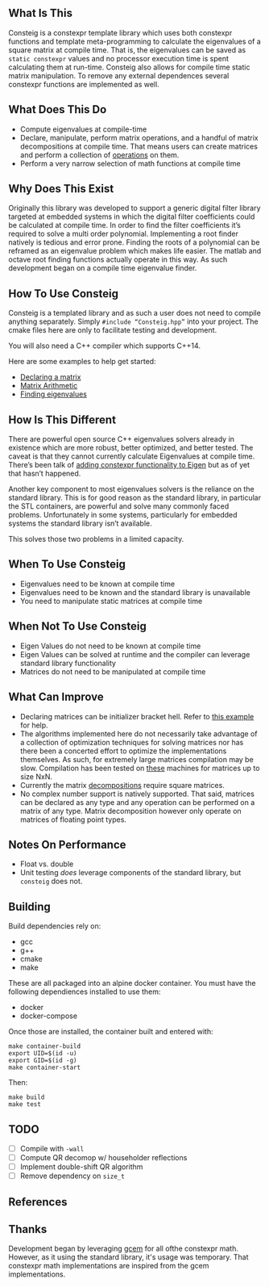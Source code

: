## What Is This
Consteig is a constexpr template library which uses both constexpr functions and
template meta-programming to calculate the eigenvalues of a square matrix at
compile time. That is, the eigenvalues can be saved as `static constexpr` values
and no processor execution time is spent calculating them at run-time. Consteig
also allows for compile time static matrix manipulation. To remove any external
dependences several constexpr functions are implemented as well.

## What Does This Do
* Compute eigenvalues at compile-time
* Declare, manipulate, perform matrix operations, and a handful of matrix
  decompositions at compile time. That means users can create matrices and
  perform a collection of [operations]() on them.
* Perform a very narrow selection of math functions at compile time

## Why Does This Exist
Originally this library was developed to support a generic digital filter
library targeted at embedded systems in which the digital filter coefficients
could be calculated at compile time. In order to find the filter coefficients
it’s required to solve a multi order polynomial. Implementing a root finder
natively is tedious and error prone. Finding the roots of a polynomial can be
reframed as an eigenvalue problem which makes life easier. The matlab and octave
root finding functions actually operate in this way. As such development began
on a compile time eigenvalue finder.

## How To Use Consteig
Consteig is a templated library and as such a user does not need to compile
anything separately. Simply `#include “Consteig.hpp”` into your project. The
cmake files here are only to facilitate testing and development.

You will also need a C++ compiler which supports C++14.

Here are some examples to help get started:
* [Declaring a matrix]()
* [Matrix Arithmetic]()
* [Finding eigenvalues]()

## How Is This Different
There are powerful open source C++ eigenvalues solvers already in existence
which are more robust, better optimized, and better tested. The caveat is that
they cannot currently calculate Eigenvalues at compile time. There’s been talk
of [adding constexpr functionality to
Eigen](https://gitlab.com/libeigen/eigen/-/issues/820) but as of yet that hasn’t
happened.

Another key component to most eigenvalues solvers is the reliance on the
standard library. This is for good reason as the standard library, in particular
the STL containers, are powerful and solve many commonly faced problems.
Unfortunately in some systems, particularly for embedded systems the standard
library isn’t available.

This solves those two problems in a limited capacity.

## When To Use Consteig
* Eigenvalues need to be known at compile time
* Eigenvalues need to be known and the standard library is unavailable
* You need to manipulate static matrices at compile time

## When Not To Use Consteig
* Eigen Values do not need to be known at compile time
* Eigen Values can be solved at runtime and the compiler can leverage standard
  library functionality
* Matrices do not need to be manipulated at compile time

## What Can Improve
* Declaring matrices can be initializer bracket hell. Refer to [this example]()
  for help.
* The algorithms implemented here do not necessarily take advantage of a
  collection of optimization techniques for solving matrices nor has there been
  a concerted effort to optimize the implementations themselves. As such, for
  extremely large matrices compilation may be slow. Compilation has been tested
  on [these]() machines for matrices up to size NxN.
* Currently the matrix [decompositions]() require square matrices.
* No complex number support is natively supported. That said, matrices can be
  declared as any type and any operation can be performed on a matrix of any
  type. Matrix decomposition however only operate on matrices of floating point
  types.

## Notes On Performance
* Float vs. double
* Unit testing _does_ leverage components of the standard library, but
  `consteig` does not.

## Building
Build dependencies rely on:
* gcc
* g++
* cmake
* make

These are all packaged into an alpine docker container. You must have the
following dependiences installed to use them:
* docker
* docker-compose

Once those are installed, the container built and entered with:
```
make container-build
export UID=$(id -u)
export GID=$(id -g)
make container-start
```

Then:
```
make build
make test
```

## TODO
- [ ] Compile with `-wall`
- [ ] Compute QR decomop w/ householder reflections
- [ ] Implement double-shift QR algorithm
- [ ] Remove dependency on `size_t`

## References

## Thanks
Development began by leveraging [gcem](https://github.com/kthohr/gcem) for all
ofthe constexpr math. However, as it using the standard library, it's usage was
temporary. That constexpr math implementations are inspired from the gcem
implementations.
